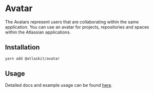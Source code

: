 # Avatar

The Avatars represent users that are collaborating within the same application. You can use an avatar for projects, repositories and spaces within the Atlassian applications.

## Installation

```sh
yarn add @atlaskit/avatar
```

## Usage

Detailed docs and example usage can be found [here](https://atlaskit.atlassian.com/packages/core/avatar).
